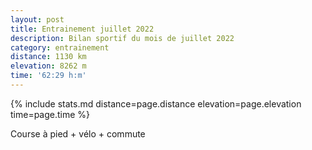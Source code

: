 ```yaml
---
layout: post
title: Entrainement juillet 2022
description: Bilan sportif du mois de juillet 2022
category: entrainement
distance: 1130 km
elevation: 8262 m
time: '62:29 h:m'
---
```


{%
  include stats.md
  distance=page.distance
  elevation=page.elevation
  time=page.time
%}

Course à pied + vélo + commute

<!--
vim:spell spelllang=fr
-->
